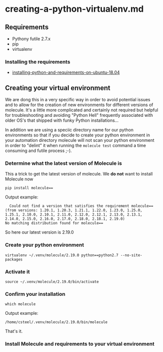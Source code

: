 # creating-a-python-virtualenv.md

## Requirements

* Pythony futile  2.7.x
* pip
* virtualenv

### Installing the requirements

* [installing-python-and-requirements-on-ubuntu-18.04](installing-python-and-requirements-on-ubuntu-18.04.md)

## Creating your virtual environment

We are dong this in a very specific way in order to avoid potential issues and to allow for the creation of new environments for different versions of molecule. It's a little more complicated and certainly not required but helpful for troubleshooting and avoiding "Python Hell" frequently associated with older OS's that shipped with funky Python installations...

In addition we are using a speciic directory name for our python environments so that if you decide to create your python environment in your automation directory molecule will not scan your python environment in order to "delint" it when running the `molecule test` command a time consuming and futile process ;-).

### Determine what the latest version of Molecule is

This a trick to get the latest version of molecule. We **do not** want to install Molecule now

```shell
pip install molecule==
```

Output example:

```shell
  Could not find a version that satisfies the requirement molecule== (from versions: 1.20.1, 1.20.3, 1.21.1, 1.22.0, 1.23.0, 1.25.0, 1.25.1, 2.10.0, 2.10.1, 2.11.0, 2.12.0, 2.12.1, 2.13.0, 2.13.1, 2.14.0, 2.15.0, 2.16.0, 2.17.0, 2.18.0, 2.18.1, 2.19.0)
No matching distribution found for molecule==
```

So here our latest version is 2.19.0

### Create your python environment

```shell
virtualenv ~/.venv/molecule/2.19.0 python==python2.7 --no-site-packages
```

### Activate it

```shell
source ~/.venv/molecule/2.19.0/bin/activate
```

### Confirm your installation

```shell
which molecule
```
Output example:

```shell
/home/csteel/.venv/molecule/2.19.0/bin/molecule
```

That's it.
### Install Molecule and requirements to your virtual environment

```shell

